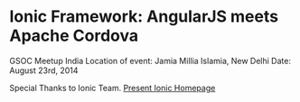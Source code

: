 Ionic Framework: AngularJS meets Apache Cordova
===============================================

GSOC Meetup India
Location of event: Jamia Millia Islamia, New Delhi
Date: August 23rd, 2014

Special Thanks to Ionic Team.
[Present Ionic Homepage](http://ionicframework.com/present-ionic/)

